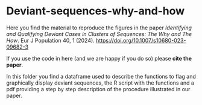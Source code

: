 # Deviant-sequences-why-and-how
Here you find the material to reproduce the figures in the paper  *Identifying and Qualifying Deviant Cases in Clusters of Sequences: The Why and The How*. Eur J Population 40, 1 (2024). https://doi.org/10.1007/s10680-023-09682-3

If you use the code in here  (and we are happy if you do so) please **cite the paper**.

In this folder you find a dataframe used to describe the functions to flag and graphically display deviant sequences, the R script with the functions and a pdf providing a step by step description of the procedure illustrated in our paper.

